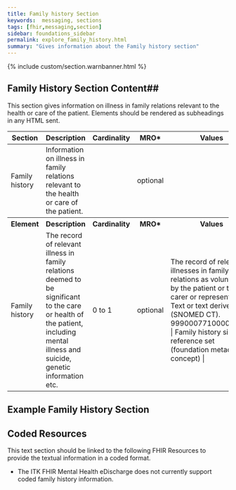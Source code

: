 ```yaml
---
title: Family history Section
keywords:  messaging, sections
tags: [fhir,messaging,section]
sidebar: foundations_sidebar
permalink: explore_family_history.html
summary: "Gives information about the Family history section"
---
```


{% include custom/section.warnbanner.html %}

## Family History Section Content##
This section gives information on illness in family relations relevant to the health or care of the patient. Elements should be rendered as subheadings in any HTML sent.


<table style="width:100%;max-width: 100%;">
	<thead>
		<tr>
			<th width="18%">Section</th>
			<th width="30%">Description</th>
			<th width="11%">Cardinality</th>
			<th width="11%">MRO*</th>
			<th width="30%">Values</th>
		</tr>
	</thead>
 <tbody>
  <tr>
   <td>Family history</td>
   <td>Information on illness in family relations relevant to the health or care of the patient.</td>
   <td>&nbsp;</td>
   <td>optional</td>
   <td>&nbsp;</td>
  </tr>
		<tr>
			<th>Element</th>
			<th>Description</th>
			<th>Cardinality</th>
			<th>MRO*</th>
			<th>Values</th>
		</tr>
  <tr>
   <td>Family history</td>
   <td>The record of relevant illness in family relations deemed to be significant to the care or health of the patient, including mental illness and suicide, genetic information etc.</td>
   <td>0 to 1</td>
   <td>optional</td>
   <td>The record of relevant illnesses in family relations as volunteered by the patient or their carer or representative. Text or  text derived from (SNOMED CT). 999000771000000106 | Family history simple reference set (foundation metadata concept) |</td>
  </tr>
 </tbody>
</table>


##  Example Family History Section ##

<script src="https://gist.github.com/IOPS-DEV/3043b183416ff3b3b9965ae11ba09182.js"></script>

## Coded Resources ##

This text section should be linked to the following FHIR Resources to provide the textual information in a coded format.

- The ITK FHIR Mental Health eDischarge does not currently support coded family history information.






